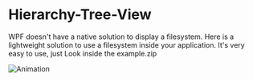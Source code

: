 # Hierarchy-Tree-View
WPF doesn't have a native solution to display a filesystem. Here is a lightweight solution to use a filesystem inside your application.
It's very easy to use, just Look inside the example.zip

![Animation](https://user-images.githubusercontent.com/4529150/172671733-b26b2539-37b2-49e2-8dae-fc0c516c85fd.gif)
